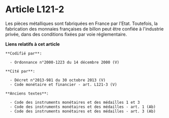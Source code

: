 # Article L121-2

Les pièces métalliques sont fabriquées en France par l'Etat. Toutefois, la fabrication des monnaies françaises de billon peut
être confiée à l'industrie privée, dans des conditions fixées par voie réglementaire.

**Liens relatifs à cet article**

	**Codifié par**:

	  - Ordonnance n°2000-1223 du 14 décembre 2000 (V)

	**Cité par**:

	  - Décret n°2013-981 du 30 octobre 2013 (V)
	  - Code monétaire et financier - art. L121-3 (V)

	**Anciens textes**:

	  - Code des instruments monétaires et des médailles 1 et 3
	  - Code des instruments monétaires et des médailles - art. 1 (Ab)
	  - Code des instruments monétaires et des médailles - art. 3 (Ab)

